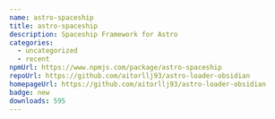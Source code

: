 ```yaml
---
name: astro-spaceship
title: astro-spaceship
description: Spaceship Framework for Astro
categories:
  - uncategorized
  - recent
npmUrl: https://www.npmjs.com/package/astro-spaceship
repoUrl: https://github.com/aitorllj93/astro-loader-obsidian
homepageUrl: https://github.com/aitorllj93/astro-loader-obsidian
badge: new
downloads: 595
---
```

